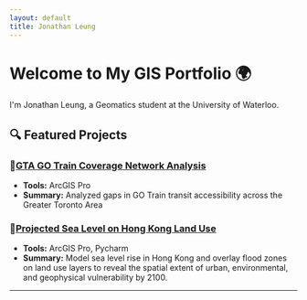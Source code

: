 ```yaml
---
layout: default
title: Jonathan Leung
---
```


# Welcome to My GIS Portfolio 🌍

I'm Jonathan Leung, a Geomatics student at the University of Waterloo.

## 🔍 Featured Projects

### 🚆[GTA GO Train Coverage Network Analysis](https://jjleung38.github.io/GoTrainAnalysis)
- **Tools:** ArcGIS Pro
- **Summary:** Analyzed gaps in GO Train transit accessibility across the Greater Toronto Area

### 🌊[Projected Sea Level on Hong Kong Land Use](https://jjleung38.github.io/HKSLRProject)
- **Tools:** ArcGIS Pro, Pycharm
- **Summary:** Model sea level rise in Hong Kong and overlay flood zones on land use layers to reveal the spatial extent of urban, environmental, and geophysical vulnerability by 2100.

---
